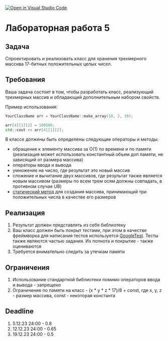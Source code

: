 [![Open in Visual Studio Code](https://classroom.github.com/assets/open-in-vscode-718a45dd9cf7e7f842a935f5ebbe5719a5e09af4491e668f4dbf3b35d5cca122.svg)](https://classroom.github.com/online_ide?assignment_repo_id=13001112&assignment_repo_type=AssignmentRepo)
# Лабораторная работа 5

## Задача

Спроектировать и реализовать класс для хранения трехмерного массива 17-битных положительных целых чисел.

## Требования

Ваша задача состоит в том, чтобы разработать класс, реализующий трехмерных массив и обладающий дополнительным набором свойств.

Пример использования:

```cpp
YourClassName arr = YourClassName::make_array(10, 2, 30);

arr[4][1][2] = 100500;
std::cout << arr[4][1][2];
```

В классе должены быть определены следующие операторы и методы:

- обращение к элементу массива за O(1) по времени и по памяти (реализация может использовать константный объем доп памяти, не зависящий от размера массива)
- операторы ввода и вывода
- умножение на число, где результат это новый массив
- сложение и вычитание двух массивов, где результат также является новым массивом (размеры по всем трем осям должны совпадать, в противном случае UB)
- [статический метод](https://en.cppreference.com/w/cpp/language/static) для создания массива, принимающий три положительных числа в качестве его размеров

## Реализация

1. Результат должен представлять из себя библиотеку
2. Ваш класс должен быть покрыт тестами, при этом в качестве фреймворка для написания тестов используется [GoogleTest](https://google.github.io/googletest/). Тесты также являются частью задания. Их полнота и покрытие - также оцениваются
3. Требуется внимательно следить за утечкам памяти

## Ограничения

1. Использование стандартной библиотеки помимо операторов ввода и вывода - запрещено
2. Ограничение по памяти на класс - (x * y * z * 17)/8 + const, где x, y, z - размер массива, const - некоторая константа

## Deadline

1. 5.12.23 24:00 - 0.8
2. 12.12.23 24:00 - 0.65
3. 19.12.23 24:00 - 0.5
